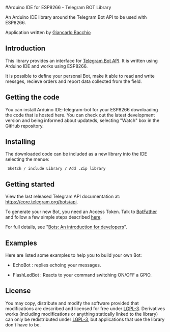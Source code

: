 #Arduino IDE for ESP8266 - Telegram BOT Library

An Arduino IDE library around the Telegram Bot API to be used with ESP8266.

Application written by [Giancarlo Bacchio](https://github.com/Gianbacchio)


## Introduction

This library provides an interface for [Telegram Bot API](https://core.telegram.org/bots/api). It is written using Arduino IDE and works using ESP8266.

It is possible to define your personal Bot, make it able to read and write messges, recieve orders and report data collected from the field. 


## Getting the code

You can install Arduino IDE-telegram-bot for your ESP8266 downloading the code that is hosted here.
You can check out the latest development version and being informed about updateds, selecting "Watch" box in the GitHub repository.


## Installing

The downloaded code can be included as a new library into the IDE selecting the menue:

     Sketch / include Library / Add .Zip library	


## Getting started

View the last released Telegram API documentation at: https://core.telegram.org/bots/api.

To generate your new Bot, you need an Access Token. Talk to [BotFather](https://telegram.me/botfather) and follow a few simple steps described [here](https://core.telegram.org/bots#botfather).

For full details, see "[Bots: An introduction for developers](https://core.telegram.org/bots)".


## Examples

Here are listed some examples to help you to build your own Bot:

- EchoBot : replies echoing your messages.

- FlashLedBot : Reacts to your command switching ON/OFF a GPIO. 



## License

You may copy, distribute and modify the software provided that modifications are described and licensed for free under [LGPL-3](http://www.gnu.org/licenses/lgpl-3.0.html). Derivatives works (including modifications or anything statically linked to the library) can only be redistributed under [LGPL-3](http://www.gnu.org/licenses/lgpl-3.0.html), but applications that use the library don't have to be.




